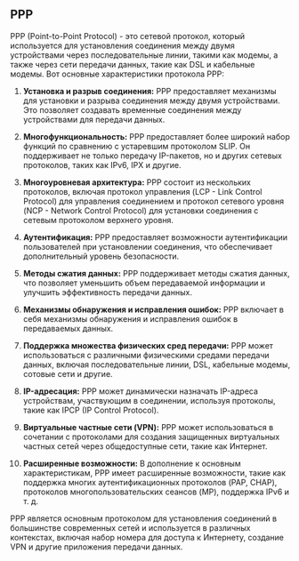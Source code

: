 ## PPP
PPP (Point-to-Point Protocol) - это сетевой протокол, который используется для установления соединения между двумя устройствами через последовательные линии, такими как модемы, а также через сети передачи данных, такие как DSL и кабельные модемы. Вот основные характеристики протокола PPP:

1. **Установка и разрыв соединения:** PPP предоставляет механизмы для установки и разрыва соединения между двумя устройствами. Это позволяет создавать временные соединения между устройствами для передачи данных.

2. **Многофункциональность:** PPP предоставляет более широкий набор функций по сравнению с устаревшим протоколом SLIP. Он поддерживает не только передачу IP-пакетов, но и других сетевых протоколов, таких как IPv6, IPX и другие.

3. **Многоуровневая архитектура:** PPP состоит из нескольких протоколов, включая протокол управления (LCP - Link Control Protocol) для управления соединением и протокол сетевого уровня (NCP - Network Control Protocol) для установки соединения с сетевым протоколом верхнего уровня.

4. **Аутентификация:** PPP предоставляет возможности аутентификации пользователей при установлении соединения, что обеспечивает дополнительный уровень безопасности.

5. **Методы сжатия данных:** PPP поддерживает методы сжатия данных, что позволяет уменьшить объем передаваемой информации и улучшить эффективность передачи данных.

6. **Механизмы обнаружения и исправления ошибок:** PPP включает в себя механизмы обнаружения и исправления ошибок в передаваемых данных.

7. **Поддержка множества физических сред передачи:** PPP может использоваться с различными физическими средами передачи данных, включая последовательные линии, DSL, кабельные модемы, сотовые сети и другие.

8. **IP-адресация:** PPP может динамически назначать IP-адреса устройствам, участвующим в соединении, используя протоколы, такие как IPCP (IP Control Protocol).

9. **Виртуальные частные сети (VPN):** PPP может использоваться в сочетании с протоколами для создания защищенных виртуальных частных сетей через общедоступные сети, такие как Интернет.

10. **Расширенные возможности:** В дополнение к основным характеристикам, PPP имеет расширенные возможности, такие как поддержка многих аутентификационных протоколов (PAP, CHAP), протоколов многопользовательских сеансов (MP), поддержка IPv6 и т. д.

PPP является основным протоколом для установления соединений в большинстве современных сетей и используется в различных контекстах, включая набор номера для доступа к Интернету, создание VPN и другие приложения передачи данных.